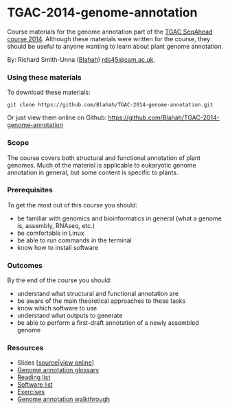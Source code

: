 TGAC-2014-genome-annotation
===========================

Course materials for the genome annotation part of the [TGAC SeqAhead course 2014](http://www.tgac.ac.uk/seqahead-challenges-for-plant-researchers/). Although these materials were written for the course, they should be useful to anyone wanting to learn about plant genome annotation.

By: Richard Smith-Unna ([Blahah](Https://github.com/Blahah)) <rds45@cam.ac.uk>.

### Using these materials

To download these materials:

```
git clone https://github.com/Blahah/TGAC-2014-genome-annotation.git
```

Or just view them online on Github: https://github.com/Blahah/TGAC-2014-genome-annotation

### Scope

The course covers both structural and functional annotation of plant genomes. Much of the material is applicable to eukaryotic genome annotation in general, but some content is specific to plants.

### Prerequisites

To get the most out of this course you should:

- be familiar with genomics and bioinformatics in general (what a genome is, assembly, RNAseq, etc.)
- be comfortable in Linux
- be able to run commands in the terminal
- know how to install software

### Outcomes

By the end of the course you should:

- understand what structural and functional annotation are
- be aware of the main theoretical approaches to these tasks
- know which software to use
- understand what outputs to generate
- be able to perform a first-draft annotation of a newly assembled genome

### Resources

- Slides \[[source](talk)|[view online]()\]
- [Genome annotation glossary](https://github.com/Blahah/TGAC-2014-genome-annotation/wiki/Genome-annotation-glossary)
- [Reading list](https://github.com/Blahah/TGAC-2014-genome-annotation/wiki/Reading-list)
- [Software list](https://github.com/Blahah/TGAC-2014-genome-annotation/wiki/Software-list)
- [Exercises](exercises)
- [Genome annotation walkthrough](https://github.com/Blahah/TGAC-2014-genome-annotation/wiki/Annotation-pipeline)
